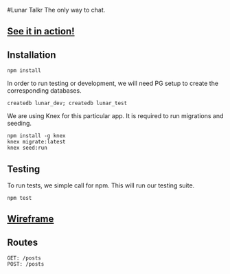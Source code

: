 #Lunar Talkr
The only way to chat.

## [See it in action!](https://lunar-talkr.herokuapp.com/)

## Installation

```
npm install
```

In order to run testing or development, we will need PG setup to create the
corresponding databases.

```
createdb lunar_dev; createdb lunar_test
```

We are using Knex for this particular app. It is required to run migrations and seeding.

```
npm install -g knex
knex migrate:latest
knex seed:run
```

## Testing

To run tests, we simple call for npm. This will run our testing suite.
```
npm test
```

## [Wireframe](https://wireframe.cc/TBmVSI)

## Routes

```
GET: /posts
POST: /posts
```
